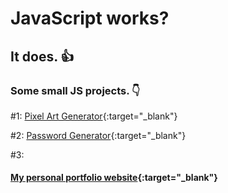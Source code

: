 # JavaScript works?

## It does. :thumbsup:

### Some small JS projects. :point_down:

#1: [Pixel Art Generator](https://p4rt33k.github.io/JavaScriptWorksWonders/PixelArtGenerator/){:target="\_blank"}

#2: [Password Generator](https://p4rt33k.github.io/JavaScriptWorksWonders/PasswordGenerator/){:target="\_blank"}

#3: []()

#### [My personal portfolio website](https://parteek-portfolio.netlify.app/homepage){:target="\_blank"}
